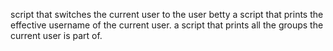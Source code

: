 script that switches the current user to the user betty
a script that prints the effective username of the current user.
a script that prints all the groups the current user is part of.

